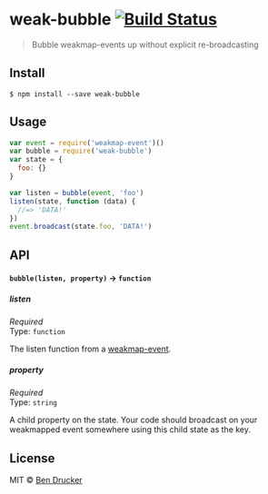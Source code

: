 # weak-bubble [![Build Status](https://travis-ci.org/bendrucker/weak-bubble.svg?branch=master)](https://travis-ci.org/bendrucker/weak-bubble)

> Bubble weakmap-events up without explicit re-broadcasting


## Install

```
$ npm install --save weak-bubble
```


## Usage

```js
var event = require('weakmap-event')()
var bubble = require('weak-bubble')
var state = {
  foo: {}
}

var listen = bubble(event, 'foo')
listen(state, function (data) {
  //=> 'DATA!'
})
event.broadcast(state.foo, 'DATA!')
```

## API

#### `bubble(listen, property)` -> `function`

##### listen

*Required*  
Type: `function`

The listen function from a [weakmap-event](https://github.com/eaze/weakmap-event).

##### property

*Required*  
Type: `string`

A child property on the state. Your code should broadcast on your weakmapped event somewhere using this child state as the key.


## License

MIT © [Ben Drucker](http://bendrucker.me)
